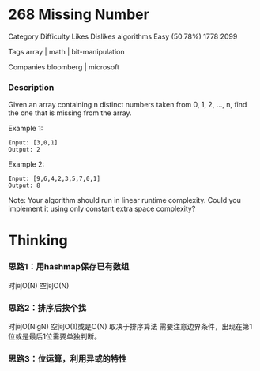 # 268 Missing Number  
Category	Difficulty	Likes	Dislikes
algorithms	Easy (50.78%)	1778	2099

Tags
array | math | bit-manipulation

Companies
bloomberg | microsoft

### Description  

Given an array containing n distinct numbers taken from 0, 1, 2, ..., n, find the one that is missing from the array.

Example 1:
```
Input: [3,0,1]
Output: 2
```

Example 2:
```
Input: [9,6,4,2,3,5,7,0,1]
Output: 8
```
Note:
Your algorithm should run in linear runtime complexity. Could you implement it using only constant extra space complexity?

# Thinking  
### 思路1：用hashmap保存已有数组

时间O(N)
空间O(N)

### 思路2：排序后挨个找
时间O(NlgN)
空间O(1)或是O(N) 取决于排序算法
需要注意边界条件，出现在第1位或是最后1位需要单独判断。

### 思路3：位运算，利用异或的特性
